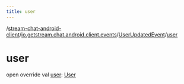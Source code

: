 ```yaml
---
title: user
---
```

/[stream-chat-android-client](../../index.md)/[io.getstream.chat.android.client.events](../index.md)/[UserUpdatedEvent](index.md)/[user](user.md)  
  
  
  
# user  
open override val [user](user.md): [User](../../io.getstream.chat.android.client.models/User/index.md)
